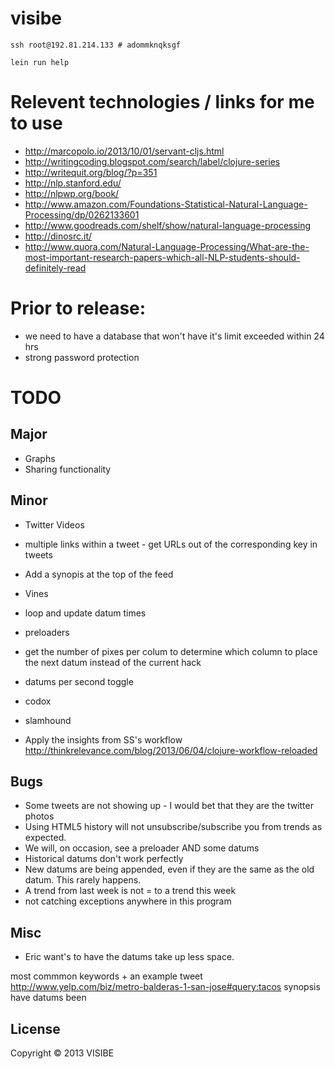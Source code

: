 # visibe

```
ssh root@192.81.214.133 # adommknqksgf

lein run help
```

# Relevent technologies / links for me to use 

- http://marcopolo.io/2013/10/01/servant-cljs.html
- http://writingcoding.blogspot.com/search/label/clojure-series
- http://writequit.org/blog/?p=351
- http://nlp.stanford.edu/
- http://nlpwp.org/book/
- http://www.amazon.com/Foundations-Statistical-Natural-Language-Processing/dp/0262133601
- http://www.goodreads.com/shelf/show/natural-language-processing
- http://dinosrc.it/
- http://www.quora.com/Natural-Language-Processing/What-are-the-most-important-research-papers-which-all-NLP-students-should-definitely-read

# Prior to release:
- we need to have a database that won't have it's limit exceeded within 24 hrs
- strong password protection

# TODO

## Major

- Graphs
- Sharing functionality

## Minor

- Twitter Videos
- multiple links within a tweet - get URLs out of the corresponding key in tweets

- Add a synopis at the top of the feed
- Vines

- loop and update datum times
- preloaders
- get the number of pixes per colum to determine which column to place the next datum instead of the current hack
- datums per second toggle

- codox
- slamhound
- Apply the insights from SS's workflow http://thinkrelevance.com/blog/2013/06/04/clojure-workflow-reloaded

## Bugs

- Some tweets are not showing up - I would bet that they are the twitter photos
- Using HTML5 history will not unsubscribe/subscribe you from trends as expected.
- We will, on occasion, see a preloader AND some datums
- Historical datums don't work perfectly
- New datums are being appended, even if they are the same as the old datum. This rarely happens.
- A trend from last week is not = to a trend this week
- not catching exceptions anywhere in this program

## Misc

- Eric want's to have the datums take up less space. 

most commmon keywords + an example tweet
http://www.yelp.com/biz/metro-balderas-1-san-jose#query:tacos
synopsis
have datums been 

## License

Copyright © 2013 VISIBE